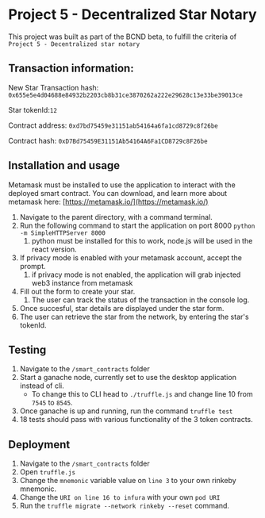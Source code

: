 # Project 5 - Decentralized Star Notary

This project was built as part of the BCND beta, to fulfill the criteria of `Project 5 - Decentralized star notary`

## Transaction information:

New Star Transaction hash: `0x655e5e4d04688e84932b2203cb8b31ce3870262a222e29628c13e33be39013ce`

Star tokenId:`12`

Contract address: `0xd7bd75459e31151ab54164a6fa1cd8729c8f26be`

Contract hash: `0xD7Bd75459E31151Ab54164A6Fa1CD8729c8F26be`

## Installation and usage

Metamask must be installed to use the application to interact with the deployed smart contract. 
You can download, and learn more about metamask here: [https://metamask.io/](https://metamask.io/)

1) Navigate to the parent directory, with a command terminal.
2) Run the following command to start the application on port 8000 `python -m SimpleHTTPServer 8000`
    1) python must be installed for this to work, node.js will be used in the react version.
3) If privacy mode is enabled with your metamask account, accept the prompt.
    1) if privacy mode is not enabled, the application will grab injected web3 instance from metamask
4) Fill out the form to create your star.
    1) The user can track the status of the transaction in the console log.
5) Once succesful, star details are displayed under the star form.
6) The user can retrieve the star from the network, by entering the star's tokenId.

## Testing

1) Navigate to the `/smart_contracts` folder
2) Start a ganache node, currently set to use the desktop application instead of cli.
    - To change this to CLI head to `./truffle.js` and change line 10 from `7545` to `8545`.
3) Once ganache is up and running, run the command `truffle test`
4) 18 tests should pass with various functionality of the 3 token contracts. 

## Deployment

1) Navigate to the `/smart_contracts` folder
2) Open `truffle.js`
3) Change the `mnemonic` variable value on `line 3` to your own rinkeby mnemonic.
4) Change the `URI on line 16 to infura` with your own `pod URI`
5) Run the `truffle migrate --network rinkeby --reset` command.